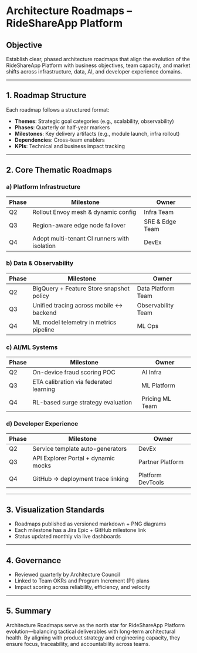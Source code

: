 # Architecture Roadmaps – RideShareApp Platform

## Objective
Establish clear, phased architecture roadmaps that align the evolution of the RideShareApp Platform with business objectives, team capacity, and market shifts across infrastructure, data, AI, and developer experience domains.

---

## 1. Roadmap Structure
Each roadmap follows a structured format:
- **Themes**: Strategic goal categories (e.g., scalability, observability)
- **Phases**: Quarterly or half-year markers
- **Milestones**: Key delivery artifacts (e.g., module launch, infra rollout)
- **Dependencies**: Cross-team enablers
- **KPIs**: Technical and business impact tracking

---

## 2. Core Thematic Roadmaps
### a) Platform Infrastructure
| Phase      | Milestone                                   | Owner             |
|------------|----------------------------------------------|--------------------|
| Q2         | Rollout Envoy mesh & dynamic config         | Infra Team         |
| Q3         | Region-aware edge node failover             | SRE & Edge Team    |
| Q4         | Adopt multi-tenant CI runners with isolation| DevEx              |

### b) Data & Observability
| Phase      | Milestone                                   | Owner             |
|------------|----------------------------------------------|--------------------|
| Q2         | BigQuery + Feature Store snapshot policy     | Data Platform Team |
| Q3         | Unified tracing across mobile ↔ backend      | Observability Team |
| Q4         | ML model telemetry in metrics pipeline       | ML Ops             |

### c) AI/ML Systems
| Phase      | Milestone                                   | Owner             |
|------------|----------------------------------------------|--------------------|
| Q2         | On-device fraud scoring POC                  | AI Infra           |
| Q3         | ETA calibration via federated learning       | ML Platform        |
| Q4         | RL-based surge strategy evaluation           | Pricing ML Team    |

### d) Developer Experience
| Phase      | Milestone                                   | Owner             |
|------------|----------------------------------------------|--------------------|
| Q2         | Service template auto-generators             | DevEx              |
| Q3         | API Explorer Portal + dynamic mocks          | Partner Platform   |
| Q4         | GitHub → deployment trace linking            | Platform DevTools  |

---

## 3. Visualization Standards
- Roadmaps published as versioned markdown + PNG diagrams
- Each milestone has a Jira Epic + GitHub milestone link
- Status updated monthly via live dashboards

---

## 4. Governance
- Reviewed quarterly by Architecture Council
- Linked to Team OKRs and Program Increment (PI) plans
- Impact scoring across reliability, efficiency, and velocity

---

## 5. Summary
Architecture Roadmaps serve as the north star for RideShareApp Platform evolution—balancing tactical deliverables with long-term architectural health. By aligning with product strategy and engineering capacity, they ensure focus, traceability, and accountability across teams.
